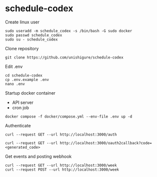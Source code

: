 # schedule-codex

Create linux user

```shell
sudo useradd -m schedule_codex -s /bin/bash -G sudo docker
sudo passwd schedule_codex
sudo su - schedule_codex
```

Clone repository

```shell
git clone https://github.com/unishigure/schedule-codex
```

Edit .env

```shell
cd schedule-codex
cp .env.example .env
nano .env
```

Startup docker container

- API server
- cron job

```shell
docker compose -f docker/compose.yml --env-file .env up -d
```

Authenticate

```shell
curl --request GET --url http://localhost:3000/auth
```

```shell
curl --request GET --url http://localhost:3000/oauth2callback?code=<generated_code>
```

Get events and posting webhook

```shell
curl --request GET --url http://localhost:3000/week
curl --request POST --url http://localhost:3000/week
```
